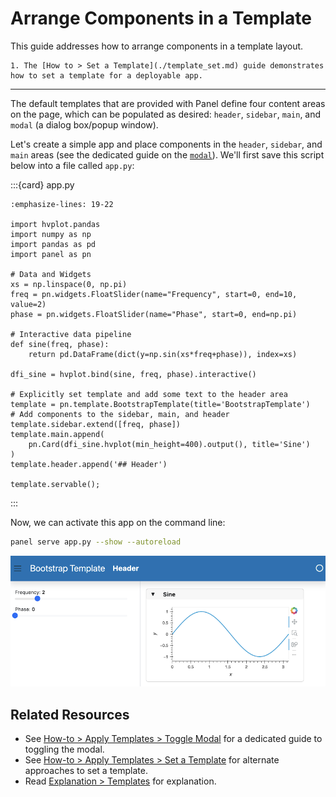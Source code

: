 # Arrange Components in a Template

This guide addresses how to arrange components in a template layout.

```{admonition} Prerequisites
1. The [How to > Set a Template](./template_set.md) guide demonstrates how to set a template for a deployable app.
```

---

The default templates that are provided with Panel define four content areas on the page, which can be populated as desired: `header`, `sidebar`, `main`, and `modal` (a dialog box/popup window).

Let's create a simple app and place components in the `header`, `sidebar`, and `main` areas (see the dedicated guide on the [`modal`](./template_modal.md)). We'll first save this script below into a file called `app.py`:

:::{card} app.py
``` {code-block} python
:emphasize-lines: 19-22

import hvplot.pandas
import numpy as np
import pandas as pd
import panel as pn

# Data and Widgets
xs = np.linspace(0, np.pi)
freq = pn.widgets.FloatSlider(name="Frequency", start=0, end=10, value=2)
phase = pn.widgets.FloatSlider(name="Phase", start=0, end=np.pi)

# Interactive data pipeline
def sine(freq, phase):
    return pd.DataFrame(dict(y=np.sin(xs*freq+phase)), index=xs)

dfi_sine = hvplot.bind(sine, freq, phase).interactive()

# Explicitly set template and add some text to the header area
template = pn.template.BootstrapTemplate(title='BootstrapTemplate')
# Add components to the sidebar, main, and header
template.sidebar.extend([freq, phase])
template.main.append(
    pn.Card(dfi_sine.hvplot(min_height=400).output(), title='Sine')
)
template.header.append('## Header')

template.servable();
```
:::

Now, we can activate this app on the command line:

``` bash
panel serve app.py --show --autoreload
```

<img src="../../_static/images/template_arrange.png" alt="example panel app">

## Related Resources

- See [How-to > Apply Templates > Toggle Modal](./template_modal.md) for a dedicated guide to toggling the modal.
- See [How-to > Apply Templates > Set a Template](./template_set.md) for alternate approaches to set a template.
- Read [Explanation > Templates](../../explanation/templates/templates_overview.md) for explanation.
